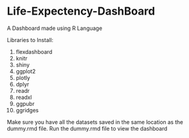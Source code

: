# Life-Expectency-DashBoard
A Dashboard made using R Language

Libraries to Install:
  1) flexdashboard
  2) knitr
  3) shiny
  4) ggplot2
  5) plotly
  6) dplyr
  7) readr
  8) readxl
  9) ggpubr
  10) ggridges

Make sure you have all the datasets saved in the same location as the dummy.rmd file.
Run the dummy.rmd file to view the dashboard
